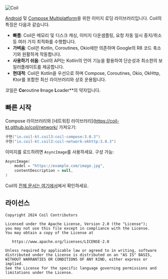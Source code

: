﻿![Coil](logo.svg)

[Android](https://www.android.com/) 및 [Compose Multiplatform](https://www.jetbrains.com/lp/compose-multiplatform/)을 위한 이미지 로딩 라이브러리입니다. Coil의 특징은 다음과 같습니다.

- **빠름**: Coil은 메모리 및 디스크 캐싱, 이미지 다운샘플링, 요청 자동 일시 중지/취소 등 여러 가지 최적화를 수행합니다.
- **가벼움**: Coil은 Kotlin, Coroutines, Okio에만 의존하며 Google의 R8 코드 축소기와 원활하게 작동합니다.
- **사용하기 쉬움**: Coil의 API는 Kotlin의 언어 기능을 활용하여 단순성과 최소한의 보일러플레이트를 제공합니다.
- **현대적**: Coil은 Kotlin을 우선으로 하며 Compose, Coroutines, Okio, OkHttp, Ktor를 포함한 최신 라이브러리와 상호 운용됩니다.

코일은 **Co**routine **I**mage **L**oader**의 약자입니다.

## 빠른 시작

Compose 라이브러리와 [네트워킹 라이브러리](https://coil-kt.github.io/coil/network/ 가져오기:

```kotlin
구현("io.coil-kt.coil3:coil-compose:3.0.3")
구현("io.coil-kt.coil3:coil-network-okhttp:3.0.3")
```

이미지를 로드하려면 `AsyncImage`를 사용하세요. 구성 가능:

```kotlin
AsyncImage(
    model = "https://example.com/image.jpg",
    contentDescription = null,
)
```

Coil의 [전체 문서는 여기에서](https://coil-kt.github.io/coil/getting_started/)에서 확인하세요.

## 라이선스

    Copyright 2024 Coil Contributors

    Licensed under the Apache License, Version 2.0 (the "License");
    you may not use this file except in compliance with the License.
    You may obtain a copy of the License at

       https://www.apache.org/licenses/LICENSE-2.0

    Unless required by applicable law or agreed to in writing, software
    distributed under the License is distributed on an "AS IS" BASIS,
    WITHOUT WARRANTIES OR CONDITIONS OF ANY KIND, either express or implied.
    See the License for the specific language governing permissions and
    limitations under the License.
